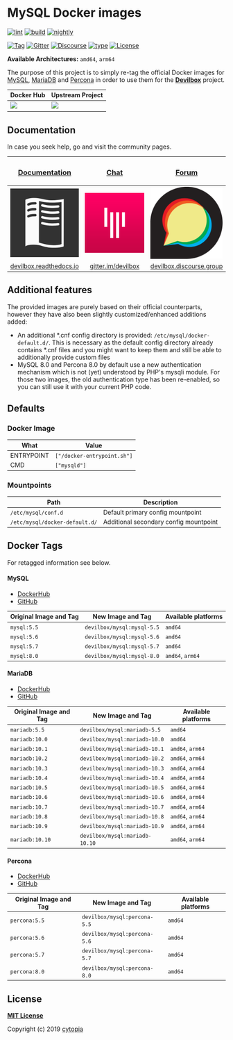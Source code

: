 # MySQL Docker images


[![lint](https://github.com/devilbox/docker-mysql/workflows/lint/badge.svg)](https://github.com/devilbox/docker-mysql/actions?query=workflow%3Alint)
[![build](https://github.com/devilbox/docker-mysql/workflows/build/badge.svg)](https://github.com/devilbox/docker-mysql/actions?query=workflow%3Abuild)
[![nightly](https://github.com/devilbox/docker-mysql/workflows/nightly/badge.svg)](https://github.com/devilbox/docker-mysql/actions?query=workflow%3Anightly)

[![Tag](https://img.shields.io/github/tag/devilbox/docker-mysql.svg)](https://github.com/devilbox/docker-mysql/releases)
[![Gitter](https://badges.gitter.im/devilbox/Lobby.svg)](https://gitter.im/devilbox/Lobby?utm_source=badge&utm_medium=badge&utm_campaign=pr-badge&utm_content=badge)
[![Discourse](https://img.shields.io/discourse/https/devilbox.discourse.group/status.svg?colorB=%234CB697)](https://devilbox.discourse.group)
[![type](https://img.shields.io/badge/type-Docker-blue.svg)](https://hub.docker.com/r/devilbox/mysql)
[![License](https://img.shields.io/badge/license-MIT-%233DA639.svg)](https://opensource.org/licenses/MIT)

**Available Architectures:**  `amd64`, `arm64`

The purpose of this project is to simply re-tag the official Docker images for
[MySQL](https://hub.docker.com/_/mysql), [MariaDB](https://hub.docker.com/_/mariadb) and
[Percona](https://hub.docker.com/_/percona) in order to use them for the
**[Devilbox](https://github.com/cytopia/devilbox)** project.

| Docker Hub | Upstream Project |
|------------|------------------|
| <a href="https://hub.docker.com/r/devilbox/mysql"><img height="82px" src="http://dockeri.co/image/devilbox/mysql" /></a> | <a href="https://github.com/cytopia/devilbox" ><img height="82px" src="https://raw.githubusercontent.com/devilbox/artwork/master/submissions_banner/cytopia/01/png/banner_256_trans.png" /></a> |


## Documentation

In case you seek help, go and visit the community pages.

<table width="100%" style="width:100%; display:table;">
 <thead>
  <tr>
   <th width="33%" style="width:33%;"><h3><a target="_blank" href="https://devilbox.readthedocs.io">Documentation</a></h3></th>
   <th width="33%" style="width:33%;"><h3><a target="_blank" href="https://gitter.im/devilbox/Lobby">Chat</a></h3></th>
   <th width="33%" style="width:33%;"><h3><a target="_blank" href="https://devilbox.discourse.group">Forum</a></h3></th>
  </tr>
 </thead>
 <tbody style="vertical-align: middle; text-align: center;">
  <tr>
   <td>
    <a target="_blank" href="https://devilbox.readthedocs.io">
     <img title="Documentation" name="Documentation" src="https://raw.githubusercontent.com/cytopia/icons/master/400x400/readthedocs.png" />
    </a>
   </td>
   <td>
    <a target="_blank" href="https://gitter.im/devilbox/Lobby">
     <img title="Chat on Gitter" name="Chat on Gitter" src="https://raw.githubusercontent.com/cytopia/icons/master/400x400/gitter.png" />
    </a>
   </td>
   <td>
    <a target="_blank" href="https://devilbox.discourse.group">
     <img title="Devilbox Forums" name="Forum" src="https://raw.githubusercontent.com/cytopia/icons/master/400x400/discourse.png" />
    </a>
   </td>
  </tr>
  <tr>
  <td><a target="_blank" href="https://devilbox.readthedocs.io">devilbox.readthedocs.io</a></td>
  <td><a target="_blank" href="https://gitter.im/devilbox/Lobby">gitter.im/devilbox</a></td>
  <td><a target="_blank" href="https://devilbox.discourse.group">devilbox.discourse.group</a></td>
  </tr>
 </tbody>
</table>


## Additional features

The provided images are purely based on their official counterparts, however they have also been
slightly customized/enhanced additions added:

* An additional \*.cnf config directory is provided: `/etc/mysql/docker-default.d/`. This is necessary as the default config directory already contains \*.cnf files and you might want to keep them and still be able to additionally provide custom files
* MySQL 8.0 and Percona 8.0 by default use a new authentication mechanism which is not (yet) understood by PHP's mysqli module. For those two images, the old authentication type has been re-enabled, so you can still use it with your current PHP code.


## Defaults

### Docker Image

| What       | Value                       |
|------------|-----------------------------|
| ENTRYPOINT | `["/docker-entrypoint.sh"]` |
| CMD        | `["mysqld"]`                |

### Mountpoints

| Path                           | Description                            |
|--------------------------------|----------------------------------------|
| `/etc/mysql/conf.d`            | Default primary config mountpoint      |
| `/etc/mysql/docker-default.d/` | Additional secondary config mountpoint |


## Docker Tags

For retagged information see below.

#### MySQL

* [DockerHub](https://hub.docker.com/_/mysql)
* [GitHub](https://github.com/docker-library/mysql)

| Original Image and Tag | New Image and Tag              | Available platforms |
|------------------------|--------------------------------|---------------------|
| `mysql:5.5`            | `devilbox/mysql:mysql-5.5`     | `amd64`             |
| `mysql:5.6`            | `devilbox/mysql:mysql-5.6`     | `amd64`             |
| `mysql:5.7`            | `devilbox/mysql:mysql-5.7`     | `amd64`             |
| `mysql:8.0`            | `devilbox/mysql:mysql-8.0`     | `amd64`, `arm64`    |

#### MariaDB

* [DockerHub](https://hub.docker.com/_/mariadb)
* [GitHub](https://github.com/docker-library/mariadb)

| Original Image and Tag | New Image and Tag              | Available platforms |
|------------------------|--------------------------------|---------------------|
| `mariadb:5.5`          | `devilbox/mysql:mariadb-5.5`   | `amd64`             |
| `mariadb:10.0`         | `devilbox/mysql:mariadb-10.0`  | `amd64`             |
| `mariadb:10.1`         | `devilbox/mysql:mariadb-10.1`  | `amd64`, `arm64`    |
| `mariadb:10.2`         | `devilbox/mysql:mariadb-10.2`  | `amd64`, `arm64`    |
| `mariadb:10.3`         | `devilbox/mysql:mariadb-10.3`  | `amd64`, `arm64`    |
| `mariadb:10.4`         | `devilbox/mysql:mariadb-10.4`  | `amd64`, `arm64`    |
| `mariadb:10.5`         | `devilbox/mysql:mariadb-10.5`  | `amd64`, `arm64`    |
| `mariadb:10.6`         | `devilbox/mysql:mariadb-10.6`  | `amd64`, `arm64`    |
| `mariadb:10.7`         | `devilbox/mysql:mariadb-10.7`  | `amd64`, `arm64`    |
| `mariadb:10.8`         | `devilbox/mysql:mariadb-10.8`  | `amd64`, `arm64`    |
| `mariadb:10.9`         | `devilbox/mysql:mariadb-10.9`  | `amd64`, `arm64`    |
| `mariadb:10.10`        | `devilbox/mysql:mariadb-10.10` | `amd64`, `arm64`    |

#### Percona

* [DockerHub](https://hub.docker.com/_/percona)
* [GitHub](https://github.com/docker-library/percona)

| Original Image and Tag | New Image and Tag              | Available platforms |
|------------------------|--------------------------------|---------------------|
| `percona:5.5`          | `devilbox/mysql:percona-5.5`   | `amd64`             |
| `percona:5.6`          | `devilbox/mysql:percona-5.6`   | `amd64`             |
| `percona:5.7`          | `devilbox/mysql:percona-5.7`   | `amd64`             |
| `percona:8.0`          | `devilbox/mysql:percona-8.0`   | `amd64`             |


## License

**[MIT License](LICENSE)**

Copyright (c) 2019 [cytopia](https://github.com/cytopia)
